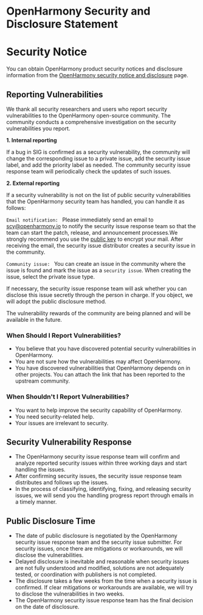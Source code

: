 # OpenHarmony Security and Disclosure Statement



# Security Notice

You can obtain OpenHarmony product security notices and disclosure information from the [OpenHarmony security notice and disclosure](https://gitee.com/openharmony/security/blob/master/en/security-disclosure/README.md) page.



## Reporting Vulnerabilities

We thank all security researchers and users who report security vulnerabilities to the OpenHarmony open-source community. The community conducts a comprehensive investigation on the security vulnerabilities you report.

 **1. Internal reporting** 

If a bug in SIG is confirmed as a security vulnerability, the community will change the corresponding issue to a private issue, add the security issue label, and add the priority label as needed. The community security issue response team will periodically check the updates of such issues.

 **2. External reporting** 

If a security vulnerability is not on the list of public security vulnerabilities that the OpenHarmony security team has handled, you can handle it as follows:

`Email notification: ` Please immediately send an email to scy@openharmony.io to notify the security issue response team so that the team can start the patch, release, and announcement processes.We strongly recommend you use the [public key](/publicKey/Scy-OpenHarmony_publickey.asc) to encrypt your mail. After receiving the email, the security issue distributor creates a security issue in the community.

`Community issue: ` You can create an issue in the community where the issue is found and mark the issue as a `security issue`. When creating the issue, select the private issue type.

If necessary, the security issue response team will ask whether you can disclose this issue secretly through the person in charge. If you object, we will adopt the public disclosure method.

The vulnerability rewards of the community are being planned and will be available in the future.

### When Should I Report Vulnerabilities?

- You believe that you have discovered potential security vulnerabilities in OpenHarmony.
- You are not sure how the vulnerabilities may affect OpenHarmony.
- You have discovered vulnerabilities that OpenHarmony depends on in other projects. You can attach the link that has been reported to the upstream community.



### When Shouldn't I Report Vulnerabilities?

- You want to help improve the security capability of OpenHarmony.
- You need security-related help.
- Your issues are irrelevant to security.



## Security Vulnerability Response

- The OpenHarmony security issue response team will confirm and analyze reported security issues within three working days and start handling the issues.
- After confirming security issues, the security issue response team distributes and follows up the issues.
- In the process of classifying, identifying, fixing, and releasing security issues, we will send you the handling progress report through emails in a timely manner.



## Public Disclosure Time

- The date of public disclosure is negotiated by the OpenHarmony security issue response team and the security issue submitter. For security issues, once there are mitigations or workarounds, we will disclose the vulnerabilities.
- Delayed disclosure is inevitable and reasonable when security issues are not fully understood and modified, solutions are not adequately tested, or coordination with publishers is not completed.
- The disclosure takes a few weeks from the time when a security issue is confirmed. If clear mitigations or workarounds are available, we will try to disclose the vulnerabilities in two weeks.
- The OpenHarmony security issue response team has the final decision on the date of disclosure.
